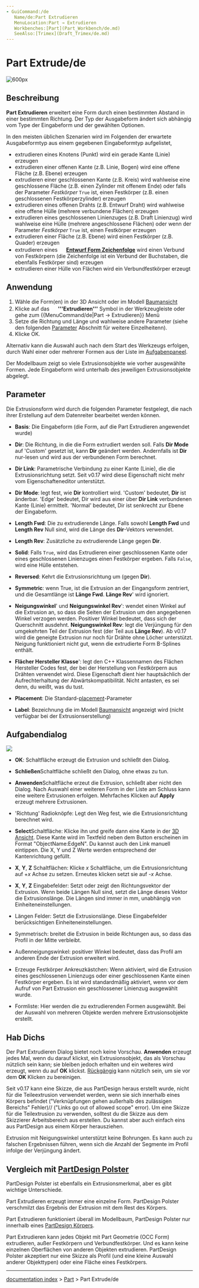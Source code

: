 ```yaml
---
- GuiCommand:/de
   Name/de:Part Extrudieren
   MenuLocation:Part → Extrudieren
   Workbenches:[Part](Part_Workbench/de.md)
   SeeAlso:[Trimex](Draft_Trimex/de.md)
---
```


# Part Extrude/de


</div>

![600px](images/Part_Extrude_demo.png)

## Beschreibung

**Part Extrudieren** erweitert eine Form durch einen bestimmten Abstand in einer bestimmten Richtung. Der Typ der Ausgabeform ändert sich abhängig vom Type der Eingabeform und der gewählten Optionen.

In den meisten üblichen Szenarien wird im Folgenden der erwartete Ausgabeformtyp aus einem gegebenen Eingabeformtyp aufgelistet,

-   extrudieren eines Knotens (Punkt) wird ein gerade Kante (Linie) erzeugen
-   extrudieren einer offenen Kante (z.B. Linie, Bogen) wird eine offene Fläche (z.B. Ebene) erzeugen
-   extrudieren einer geschlossenen Kante (z.B. Kreis) wird wahlweise eine geschlossene Fläche (z.B. einen Zylinder mit offenem Ende) oder falls der Parameter *Festkörper* `True` ist, einen Festkörper (z.B. einen geschlossenen Festkörperzylinder) erzeugen
-   extrudieren eines offenen Drahts (z.B. Entwurf Draht) wird wahlweise eine offene Hülle (mehrere verbundene Flächen) erzeugen
-   extrudieren eines geschlossenen Linienzuges (z.B. Draft Linienzug) wird wahlweise eine Hülle (mehrere angeschlossene Flächen) oder wenn der Parameter *Festkörper* `True` ist, einen Festkörper erzeugen
-   extrudieren einer Fläche (z.B. Ebene) wird einen Festkörper (z.B. Quader) erzeugen
-   extrudieren eines **<img src=images/Draft_ShapeString.svg style="width:16px"> [Entwurf Form Zeichenfolge](Draft_ShapeString.md)** wird einen Verbund von Festkörpern (die Zeichenfolge ist ein Verbund der Buchstaben, die ebenfalls Festkörper sind) erzeugen
-   extrudieren einer Hülle von Flächen wird ein Verbundfestkörper erzeugt


<div class="mw-translate-fuzzy">

## Anwendung

1.  Wähle die Form(en) in der 3D Ansicht oder im Modell [Baumansicht](tree_view/de.md)
2.  Klicke auf das **<img src="images/Part_Extrude.svg" width=16px> '''Extrudieren'''** Symbol in der Werkzeugleiste oder gehe zum {{MenuCommand/de|Part → Extrudieren}} Menü
3.  Setze die Richtung und Länge und wahlweise andere Parameter (siehe den folgenden [Parameter](#Parameters/de.md) Abschnitt für weitere Einzelheitenn).
4.  Klicke OK.


</div>

Alternativ kann die Auswahl auch nach dem Start des Werkzeugs erfolgen, durch Wahl einer oder mehrerer Formen aus der Liste im [Aufgabenpaneel](Task_panel/de.md).

Der Modellbaum zeigt so viele Extrusionsobjekte wie vorher ausgewählte Formen. Jede Eingabeform wird unterhalb des jeweiligen Extrusionsobjekte abgelegt.

## Parameter

Die Extrusionsform wird durch die folgenden Parameter festgelegt, die nach ihrer Erstellung auf dem Datenreiter bearbeitet werden können.

-   **Basis**: Die Eingabeform (die Form, auf die Part Extrudieren angewendet wurde)

-   **Dir**: Die Richtung, in die die Form extrudiert werden soll. Falls **Dir Mode** auf \'Custom\' gesetzt ist, kann **Dir** geändert werden. Andernfalls ist **Dir** nur-lesen und wird aus der verbundenen Form berechnet.

-   **Dir Link**: Parametrische Verbindung zu einer Kante (Linie), die die Extrusionsrichtung setzt. Seit v0.17 wird diese Eigenschaft nicht mehr vom Eigenschafteneditor unterstützt.

-   **Dir Mode**: legt fest, wie **Dir** kontrolliert wird. \'Custom\' bedeutet, **Dir** ist änderbar. \'Edge\' bedeutet, Dir wird aus einer über **Dir Link** verbundenen Kante (Linie) ermittelt. \'Normal\' bedeutet, Dir ist senkrecht zur Ebene der Eingabeform.

-   **Length Fwd**: Die zu extrudierende Länge. Falls sowohl **Length Fwd** und **Length Rev** Null sind, wird die Länge des **Dir**-Vektors verwendet.

-   **Length Rev**: Zusätzliche zu extrudierende Länge gegen **Dir**.

-   **Solid**: Falls `True`, wird das Extrudieren einer geschlossenen Kante oder eines geschlossenen Linienzuges einen Festkörper ergeben. Falls `False`, wird eine Hülle entstehen.

-   **Reversed**: Kehrt die Extrusionsrichtung um (gegen **Dir**).

-   **Symmetric**: wenn True, ist die Extrusion an der Eingangsform zentriert, und die Gesamtlänge ist **Länge Fwd**. **Länge Rev**\' wird ignoriert.

-   **Neigungswinkel**\' und **Neigungswinkel Rev**\': wendet einen Winkel auf die Extrusion an, so dass die Seiten der Extrusion um den angegebenen Winkel verzogen werden. Positiver Winkel bedeutet, dass sich der Querschnitt ausdehnt. **Neigungswinkel Rev**: legt die Verjüngung für den umgekehrten Teil der Extrusion fest (der Teil aus **Länge Rev**). Ab v0.17 wird die geneigte Extrusion nur noch für Drähte ohne Löcher unterstützt. Neigung funktioniert nicht gut, wenn die extrudierte Form B-Splines enthält.

-   **Flächer Hersteller Klasse**\': legt den C++ Klassennamen des Flächen Hersteller Codes fest, der bei der Herstellung von Festkörpern aus Drähten verwendet wird. Diese Eigenschaft dient hier hauptsächlich der Aufrechterhaltung der Abwärtskompatibilität. Nicht antasten, es sei denn, du weißt, was du tust.

-   **Placement**: Die Standard-[placement](Placement.md)-Parameter


<div class="mw-translate-fuzzy">

-   **Label**: Bezeichnung die im Modell [Baumansicht](tree_view/de.md) angezeigt wird (nicht verfügbar bei der Extrusionserstellung)


</div>

## Aufgabendialog

![](images/Part_Extrude_dialog.png )

-    **OK**: Schaltfläche erzeugt die Extrusion und schließt den Dialog.

-    **Schließen**Schaltfläche schließt den Dialog, ohne etwas zu tun.

-    **Anwenden**Schaltfläche erzeut die Extrusion, schließt aber nicht den Dialog. Nach Auswahl einer weiteren Form in der Liste am Schluss kann eine weitere Extrusionen erfolgen. Mehrfaches Klicken auf **Apply** erzeugt mehrere Extrusionen.

-   \'Richtung\' Radioknöpfe: Legt den Weg fest, wie die Extrusionsrichtung berechnet wird.


<div class="mw-translate-fuzzy">

-    **Select**Schaltfläche: Klicke ihn und greife dann eine Kante in der [3D Ansicht](3D_view/de.md). Diese Kante wird im Textfeld neben dem Button erscheinen im Format \"ObjectName:EdgeN\". Du kannst auch den Link manuell eintippen. Die X, Y und Z Werte werden entsprechend der Kantenrichtung gefüllt.


</div>

-    **X**, **Y**, **Z** Schaltflächen: Klicke *x* Schaltfläche, um die Extrusionsrichtung auf +*x* Achse zu setzen. Erneutes klicken setzt sie auf -*x* Achse.

-    **X**, **Y**, **Z** Eingabefelder: Setzt oder zeigt den Richtungsvektor der Extrusion. Wenn beide Längen Null sind, setzt die Länge dieses Vektor die Extrusionslänge. Die Längen sind immer in mm, unabhängig von Einheiteneinstellungen.

-   Längen Felder: Setzt die Extrusionslänge. Diese Eingabefelder berücksichtigen Einheiteneinstellungen.

-   Symmetrisch: breitet die Extrusion in beide Richtungen aus, so dass das Profil in der Mitte verbleibt.

-   Außenneigungswinkel: positiver Winkel bedeutet, dass das Profil am anderen Ende der Extrusion erweitert wird.

-   Erzeuge Festkörper Ankreuzkästchen: Wenn aktiviert, wird die Extrusion eines geschlossenen Linienzugs oder einer geschlossenen Kante einen Festkörper ergeben. Es ist wird standardmäßig aktiviert, wenn vor dem Aufruf von Part Extrusion ein geschlossener Linienzug ausgewählt wurde.

-   Formliste: Hier werden die zu extrudierenden Formen ausgewählt. Bei der Auswahl von mehreren Objekte werden mehrere Extrusionsobjekte erstellt.


<div class="mw-translate-fuzzy">

## Hab Dichs 

Der Part Extrudieren Dialog bietet noch keine Vorschau. **Anwenden** erzeugt jedes Mal, wenn du darauf klickst, ein Extrusionsobjekt, das als Vorschau nützlich sein kann; sie bleiben jedoch erhalten und ein weiteres wird erzeugt, wenn du auf **OK** klickst. [Rückgängig](Std_Undo/de.md) kann nützlich sein, um sie vor dem **OK** Klicken zu bereinigen.


</div>


<div class="mw-translate-fuzzy">

Seit v0.17 kann eine Skizze, die aus PartDesign heraus erstellt wurde, nicht für die Teileextrusion verwendet werden, wenn sie sich innerhalb eines Körpers befindet (\"Verknüpfungen gehen außerhalb des zulässigen Bereichs\" Fehler)// (\"Links go out of allowed scope\" error). Um eine Skizze für die Teilextrusion zu verwenden, solltest du die Skizze aus dem Skizzierer Arbeitsbereich aus erstellen. Du kannst aber auch einfach eins aus PartDesign aus einem Körper herausziehen.


</div>


<div class="mw-translate-fuzzy">

Extrusion mit Neigungswinkel unterstützt keine Bohrungen. Es kann auch zu falschen Ergebnissen führen, wenn sich die Anzahl der Segmente im Profil infolge der Verjüngung ändert.


</div>


<div class="mw-translate-fuzzy">

## Vergleich mit [PartDesign Polster](PartDesign_Pad/de.md) 


</div>

PartDesign Polster ist ebenfalls ein Extrusionsmerkmal, aber es gibt wichtige Unterschiede.

Part Extrudieren erzeugt immer eine einzelne Form. PartDesign Polster verschmilzt das Ergebnis der Extrusion mit dem Rest des Körpers.


<div class="mw-translate-fuzzy">

Part Extrudieren funktioniert überall im Modellbaum, PartDesign Polster nur innerhalb eines [PartDesign Körpers](PartDesign_Body/de.md).


</div>

Part Extrudieren kann jedes Objekt mit Part Geometrie (OCC Form) extrudieren, außer Festkörpern und Verbundfestkörper. Und es kann keine einzelnen Oberflächen von anderen Objekten extrudieren. PartDesign Polster akzeptiert nur eine Skizze als Profil (und eine kleine Auswahl anderer Objekttypen) oder eine Fläche eines Festkörpers.


<div class="mw-translate-fuzzy">





</div>

---
[documentation index](../README.md) > [Part](Part_Workbench.md) > Part Extrude/de
